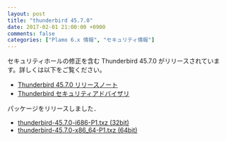 ```yaml
---
layout: post
title: "thunderbird 45.7.0"
date: 2017-02-01 21:00:00 +0900
comments: false
categories: ["Plamo 6.x 情報", "セキュリティ情報"]
---
```

セキュリティホールの修正を含む Thunderbird 45.7.0 がリリースされています。詳しくは以下をご覧ください。

<!--
* [Thunderbird 45.7.0 リリースノート](http://www.mozilla.jp/thunderbird/45.7.0/releasenotes/)
-->
* [Thunderbird 45.7.0 リリースノート](https://www.mozilla.org/en-US/thunderbird/45.7.0/releasenotes/)
* [Thunderbird セキュリティアドバイザリ](http://www.mozilla-japan.org/security/known-vulnerabilities/thunderbird.html)

パッケージをリリースしました．

* [thunderbird-45.7.0-i686-P1.txz (32bit)](ftp://plamo.linet.gr.jp/pub/Plamo-6.x/x86/plamo/04_xapps/thunderbird-45.7.0-i686-P1.txz)
* [thunderbird-45.7.0-x86_64-P1.txz (64bit)](ftp://plamo.linet.gr.jp/pub/Plamo-6.x/x86_64/plamo/04_xapps/thunderbird-45.7.0-x86_64-P1.txz)
